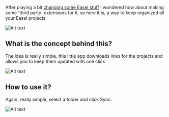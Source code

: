 After playing a bit [changing some Easel stuff](https://discuss.inventables.com/t/adding-new-functionality-to-easel-quick-app-search/23258) I wondered how about making some 'third party' extensions for it, so here it is, a way to keep organized all your Easel projects:

![Alt text](http://discuss-assets.s3.amazonaws.com/original/3X/c/f/cf75c4268548b612a62a8eefc05d8b269294cb6b.png)

## What is the concept behind this? 
The idea is really simple, this little app downloads links for the projects and allows you to keep them updated with one click

![Alt text](https://cldup.com/vt1w8ZuPMr.gif)

## How to use it?
Again, really simple, select a folder and click Sync.

![Alt text](https://cldup.com/c_7BwUJE2g.gif)
